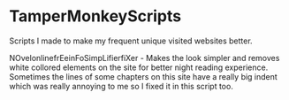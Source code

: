 # TamperMonkeyScripts
Scripts I made to make my frequent unique visited websites better.

NOvelonlinefrEeinFoSimpLifierfiXer - Makes the look simpler and removes white collored elements on the site for better night reading experience. Sometimes the lines of some chapters on this site have a really big indent which was really annoying to me so I fixed it in this script too. 
